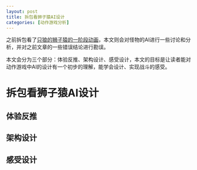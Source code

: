 ```yaml
---
layout: post
title: 拆包看狮子猿AI设计
categories: [动作游戏分析]
---
```


之前拆包看了[只狼的狮子猿的一阶段动画](https://design.jskyzero.com/2023/02/17/sekiro_lion_tamarin/)，本文则会对怪物的AI进行一些讨论和分析，并对之前文章的一些错误结论进行勘误。

本文会分为三个部分：体验反推、架构设计、感受设计，本文的目标是让读者能对动作游戏中AI的设计有一个初步的理解，能学会设计、实现战斗的感受。


# 拆包看狮子猿AI设计


## 体验反推


## 架构设计


## 感受设计
